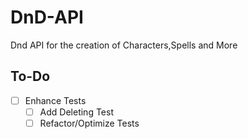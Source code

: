# DnD-API
 
Dnd API for the creation of Characters,Spells and More

## To-Do

- [ ] Enhance Tests
    - [ ] Add Deleting Test
    - [ ] Refactor/Optimize Tests
